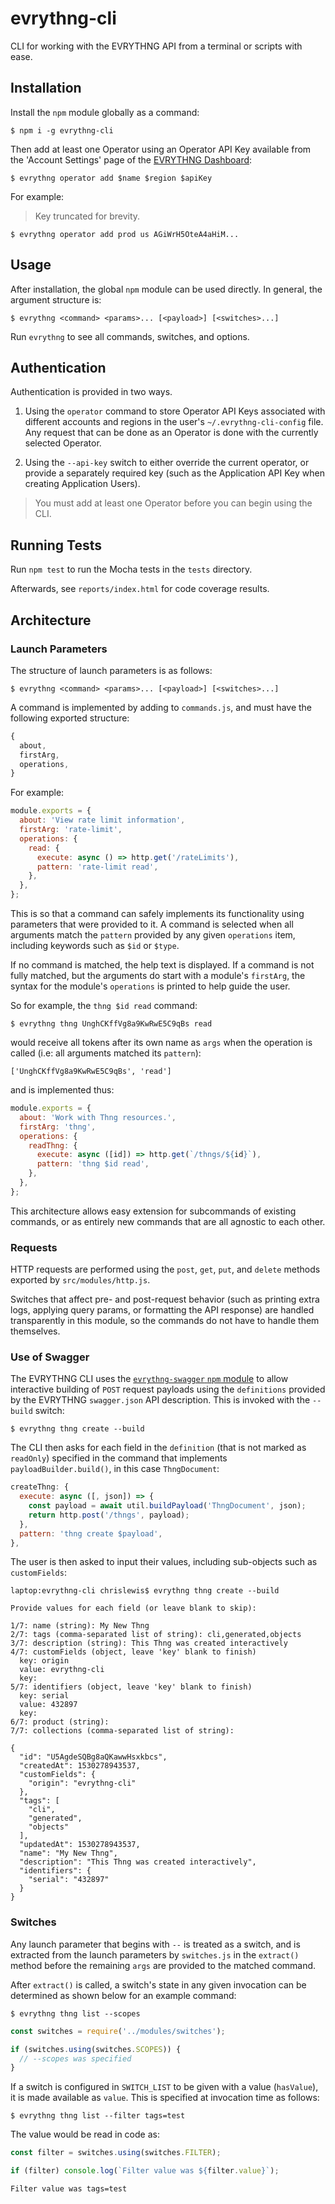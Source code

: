 # evrythng-cli

CLI for working with the EVRYTHNG API from a terminal or scripts with ease.


## Installation

Install the `npm` module globally as a command:

```
$ npm i -g evrythng-cli
```

Then add at least one Operator using an Operator API Key available
from the 'Account Settings' page of the 
[EVRYTHNG Dashboard](https://dashboard.evrythng.com):

```
$ evrythng operator add $name $region $apiKey
```

For example:

> Key truncated for brevity.

```
$ evrythng operator add prod us AGiWrH5OteA4aHiM...
```


## Usage

After installation, the global `npm` module can be used directly. In general, 
the argument structure is:

```
$ evrythng <command> <params>... [<payload>] [<switches>...]
```

Run `evrythng` to see all commands, switches, and options. 


## Authentication

Authentication is provided in two ways.

1. Using the `operator` command to store Operator API Keys associated with 
   different accounts and regions in the user's `~/.evrythng-cli-config` file. 
   Any request that can be done as an Operator is done with the currently 
   selected Operator.

2. Using the `--api-key` switch to either override the current operator, or 
   provide a separately required key (such as the Application API Key when 
   creating Application Users).

> You must add at least one Operator before you can begin using the CLI.


## Running Tests

Run `npm test` to run the Mocha tests in the `tests` directory.

Afterwards, see `reports/index.html` for code coverage results.


## Architecture

### Launch Parameters

The structure of launch parameters is as follows:

```
$ evrythng <command> <params>... [<payload>] [<switches>...]
```

A command is implemented by adding to `commands.js`, and must have the following 
exported structure:

```js
{
  about,
  firstArg,
  operations,
}
```

For example: 

```js
module.exports = {
  about: 'View rate limit information',
  firstArg: 'rate-limit',
  operations: {
    read: {
      execute: async () => http.get('/rateLimits'),
      pattern: 'rate-limit read',
    },
  },
};
```

This is so that a command can safely implements its functionality using 
parameters that were provided to it. A command is selected when all arguments 
match the `pattern` provided by any given `operations` item, including keywords
such as `$id` or `$type`.

If no command is matched, the help text is displayed. If a command is not fully 
matched, but the arguments do start with a module's `firstArg`, the syntax
for the module's `operations` is printed to help guide the user.

So for example, the `thng $id read` command:

```
$ evrythng thng UnghCKffVg8a9KwRwE5C9qBs read
``` 
would receive all tokens after its own name as `args` when the operation is 
called (i.e: all arguments matched its `pattern`):

```
['UnghCKffVg8a9KwRwE5C9qBs', 'read']
```

and is implemented thus:

```js
module.exports = {
  about: 'Work with Thng resources.',
  firstArg: 'thng',
  operations: {
    readThng: {
      execute: async ([id]) => http.get(`/thngs/${id}`),
      pattern: 'thng $id read',
    },
  },
};
```

This architecture allows easy extension for subcommands of existing commands,
or as entirely new commands that are all agnostic to each other.


### Requests

HTTP requests are performed using the `post`, `get`, `put`, and `delete` methods
exported by `src/modules/http.js`. 

Switches that affect pre- and post-request behavior (such as printing extra 
logs, applying query params, or formatting the API response) are handled 
transparently in this module, so the commands do not have to handle them 
themselves.


### Use of Swagger

The EVRYTHNG CLI uses the 
[`evrythng-swagger` `npm` module](https://www.npmjs.com/package/evrythng-swagger) 
to allow interactive building of `POST` request payloads using the `definitions` 
provided by the EVRYTHNG `swagger.json` API description. This is invoked with 
the `--build` switch:

```
$ evrythng thng create --build
```

The CLI then asks for each field in the `definition` (that is not marked as 
`readOnly`) specified in the command that implements `payloadBuilder.build()`, 
in this case `ThngDocument`:

```js
createThng: {
  execute: async ([, json]) => {
    const payload = await util.buildPayload('ThngDocument', json);
    return http.post('/thngs', payload);
  },
  pattern: 'thng create $payload',
},
```

The user is then asked to input their values, including sub-objects such as 
`customFields`:

```
laptop:evrythng-cli chrislewis$ evrythng thng create --build

Provide values for each field (or leave blank to skip):

1/7: name (string): My New Thng
2/7: tags (comma-separated list of string): cli,generated,objects
3/7: description (string): This Thng was created interactively
4/7: customFields (object, leave 'key' blank to finish)
  key: origin
  value: evrythng-cli
  key:
5/7: identifiers (object, leave 'key' blank to finish)
  key: serial
  value: 432897
  key:
6/7: product (string):
7/7: collections (comma-separated list of string):

{
  "id": "U5AgdeSQBg8aQKawwHsxkbcs",
  "createdAt": 1530278943537,
  "customFields": {
    "origin": "evrythng-cli"
  },
  "tags": [
    "cli",
    "generated",
    "objects"
  ],
  "updatedAt": 1530278943537,
  "name": "My New Thng",
  "description": "This Thng was created interactively",
  "identifiers": {
    "serial": "432897"
  }
}
```


### Switches

Any launch parameter that begins with `--` is treated as a switch, and is 
extracted from the launch parameters by `switches.js` in the `extract()` method
before the remaining `args` are provided to the matched command.

After `extract()` is called, a switch's state in any given invocation can be 
determined as shown below for an example command:

```
$ evrythng thng list --scopes
```

```js
const switches = require('../modules/switches');

if (switches.using(switches.SCOPES)) {
  // --scopes was specified
}
```

If a switch is configured in `SWITCH_LIST` to be given with a value 
(`hasValue`), it is made available as `value`. This is specified at invocation 
time as follows:

```
$ evrythng thng list --filter tags=test
```

The value would be read in code as:

```js
const filter = switches.using(switches.FILTER);

if (filter) console.log(`Filter value was ${filter.value}`);
```

```
Filter value was tags=test
```
